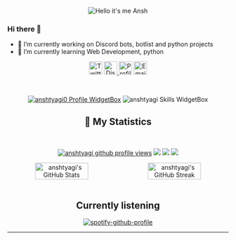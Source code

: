 <p align="center">
<img src="https://readme-typing-svg.demolab.com?font=Poppins&pause=1000&duration=4000&color=000080&center=true&width=435&repeat=false&lines=%22Hello+there!+%F0%9F%91%8B%F0%9F%8F%BB%22;%22I'm+Ansh!%22;%22Welcome+to+my+profile!%22" alt="Hello it's me Ansh" />
    
### Hi there 👋
- 🔭 I’m currently working on Discord bots, botlist and python projects
- 🌱 I’m currently learning Web Development, python
<div align = "center">
<p align="centre"> 
<a href="https://twitter.com/tyagiansh175"> <img width="30px" src="https://anshtyagi.is-a.dev/assets/images/icons8-twitter.gif" title="Twitter"/></a>
<a href="https://discord.com/user/671390595184459782"> <img width="30px" src="https://anshtyagi.is-a.dev/assets/images/icons8-discord.gif" title="Discord"/> </a>
<a href="https://anshtyagi.is-a.dev"> <img width="30px" src="https://anshtyagi.is-a.dev/assets/images/icons8-website.gif" title="Profile"/></a>
<a href="mailto:tyagiansh175@gmail.com"> <img width="30px" src="https://anshtyagi.is-a.dev/assets/images/icons8-email.gif" title="Email"/></a>
</p>

&nbsp;
<p align="center">
    <a href="https://github.com/anshtyagi0"><img src="https://github-widgetbox.vercel.app/api/profile?username=anshtyagi0&amp;theme=darkmode&amp;data=followers,repositories,stars,commits" alt="anshtyagi0 Profile WidgetBox"></a>
    <img src="https://github-widgetbox.vercel.app/api/skills?languages=js,python,linux,html,mysql,windows,nodejs&amp;theme=darkmode" alt="anshtyagi Skills WidgetBox">
</p>
 
## 🔖 My Statistics
&nbsp;
<p align="center">
    <a href="https://www.github.com/anshtyagi0"><img src="https://komarev.com/ghpvc/?username=anshtyagi0&style=for-the-badge&color=161c1c&label=👁+PROFILE+VIEWS" alt="anshtyagi github profile views" /></a>
    <a href="https://www.apple.com"><img src="https://img.shields.io/badge/OS-Mac-e06c75?style=for-the-badge&logoColor=00ff99&logo=apple&color=161c1c" /></a>
    <a href="https://www.jetbrains.com/pycharm/"><img src="https://img.shields.io/badge/IDE-Pycharm-98c379?style=for-the-badge&logo=pycharm&color=161c1c&logoColor=00ff99" /></a>
    <a href="https://code.visualstudio.com/download"><img src="https://img.shields.io/badge/IDE-VS Code-98c379?style=for-the-badge&logo=visualstudiocode&color=161c1c&logoColor=00ff99" /></a>
<div style="display:flex;">
<img width="49%" src="https://github-readme-stats.vercel.app/api?username=anshtyagi0&show_icons=true&theme=dark&bg_color=161c1c&hide_border=true&icon_color=00ff99&title_color=00ff99&border_radius=16" alt="anshtyagi's GitHub Stats">
<span style="display:inline-block;width:2%"></span>
<img width="49%" src="https://streak-stats.demolab.com/?user=anshtyagi0&theme=dark&background=161c1c&hide_border=true&border_radius=16&ring=00ff99&fire=00ff99&currStreakLabel=00ff99" alt="anshtyagi's GitHub Streak">
</div>
<br>
</p>

## Currently listening
[![spotify-github-profile](https://spotify-github-profile.vercel.app/api/view?uid=3137gccuo6mgc6qcjygbo7vgndmu&cover_image=true&theme=default&show_offline=true&background_color=121212&interchange=true&bar_color=53b14f&bar_color_cover=false)](https://spotify-github-profile.vercel.app/api/view?uid=3137gccuo6mgc6qcjygbo7vgndmu&redirect=true)
</div>


------------------------------------------  
